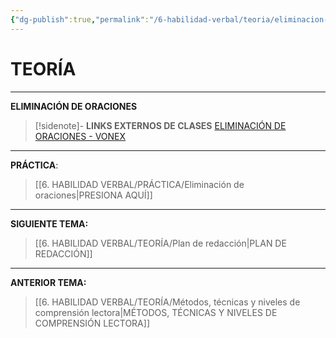 ```yaml
---
{"dg-publish":true,"permalink":"/6-habilidad-verbal/teoria/eliminacion-de-oraciones/","dgPassFrontmatter":true}
---
```


# TEORÍA
---
**ELIMINACIÓN DE ORACIONES** 

>[!sidenote]- **LINKS EXTERNOS DE CLASES** 
>[ELIMINACIÓN DE ORACIONES - VONEX](https://www.youtube.com/watch?v=3JKJDTHntvQ&t=369s) 




---
**PRÁCTICA**:
>[[6. HABILIDAD VERBAL/PRÁCTICA/Eliminación de oraciones\|PRESIONA AQUÍ]]

---
**SIGUIENTE TEMA:** 
>[[6. HABILIDAD VERBAL/TEORÍA/Plan de redacción\|PLAN DE REDACCIÓN]]

---
**ANTERIOR TEMA:** 
>[[6. HABILIDAD VERBAL/TEORÍA/Métodos, técnicas y niveles de comprensión lectora\|MÉTODOS, TÉCNICAS Y NIVELES DE COMPRENSIÓN LECTORA]]

